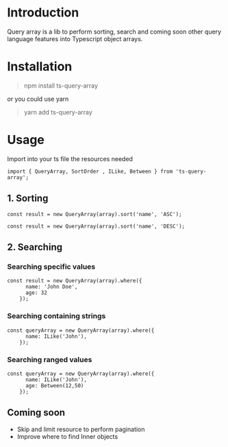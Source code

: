 # Introduction

Query array is a lib to perform sorting, search and coming soon other query language features into Typescript object arrays.

# Installation

> npm install ts-query-array

or you could use yarn

> yarn add ts-query-array

# Usage

Import into your ts file the resources needed

```
import { QueryArray, SortOrder , ILike, Between } from 'ts-query-array';
```

## 1. Sorting


```
const result = new QueryArray(array).sort('name', 'ASC');
```

```
const result = new QueryArray(array).sort('name', 'DESC');
```

## 2. Searching

### Searching specific values

```
const result = new QueryArray(array).where({
      name: 'John Doe',
      age: 32
    });
```

### Searching containing strings

```
const queryArray = new QueryArray(array).where({
      name: ILike('John'),
    });
```

### Searching ranged values
```
const queryArray = new QueryArray(array).where({
      name: ILike('John'),
      age: Between(12,50)
    });
```

## Coming soon

* Skip and limit resource to perform pagination
* Improve where to find Inner objects

